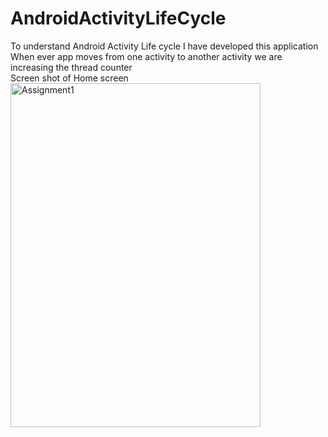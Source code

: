 # AndroidActivityLifeCycle
To understand Android Activity Life cycle I have developed this application <br>
When ever app moves from one activity to another activity we are increasing the thread counter <br>
Screen shot of Home screen<br>
<img src="https://image.ibb.co/bRZuyk/Assignment1.png" alt="Assignment1" border="0" height="550" width="400">
